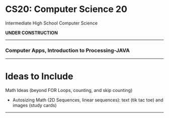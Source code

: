 # CS20: Computer Science 20
Intermediate High School Computer Science

**UNDER CONSTRUCTION**

---

### Computer Apps, Introduction to Processing-JAVA

---

# Ideas to Include

Math Ideas (beyond FOR Loops, counting, and skip counting)
- Autosizing Math (2D Sequences, linear sequences): text (tik tac toe) and images (study cards)

---
